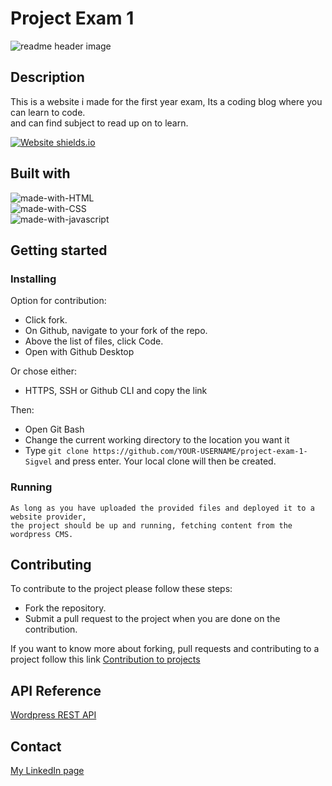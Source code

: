 # Project Exam 1

![readme header image](https://user-images.githubusercontent.com/89355439/171043518-12cb786f-6750-4858-92db-e11c9330b4d4.jpg)

## Description

This is a website i made for the first year exam, Its a coding blog where you can learn to code.<br>
and can find subject to read up on to learn.

[![Website shields.io](https://img.shields.io/website-up-down-green-red/http/shields.io.svg)](https://thefunction-sigvel.netlify.app/)

## Built with

![made-with-HTML](https://img.shields.io/badge/Made%20with-HTML-1f425f.svg)<br>
![made-with-CSS](https://img.shields.io/badge/Made%20with-CSS-1f425f.svg)<br>
![made-with-javascript](https://img.shields.io/badge/Made%20with-JavaScript-1f425f.svg)

## Getting started

### Installing

Option for contribution:

- Click fork.
- On Github, navigate to your fork of the repo.
- Above the list of files, click Code.
- Open with Github Desktop

Or chose either:

- HTTPS, SSH or Github CLI and copy the link

Then:

- Open Git Bash
- Change the current working directory to the location you want it
- Type `git clone https://github.com/YOUR-USERNAME/project-exam-1-Sigvel` and press enter.
  Your local clone will then be created.

### Running

```
As long as you have uploaded the provided files and deployed it to a website provider,
the project should be up and running, fetching content from the wordpress CMS.
```

## Contributing

To contribute to the project please follow these steps:

- Fork the repository.
- Submit a pull request to the project when you are done on the contribution.

If you want to know more about forking, pull requests and contributing to a project follow this link [Contribution to projects](https://docs.github.com/en/get-started/quickstart/contributing-to-projects)

## API Reference
[Wordpress REST API](https://developer.wordpress.org/rest-api/)

## Contact

[My LinkedIn page](https://www.linkedin.com/in/tony-sigvel/)
